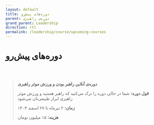 ```yaml
---
layout: default
title: دوره‌های پیش‌رو
parent: دوره‌ی راهبری
grand_parent: Leadership
direction: rtl
permalink: /leadership/course/upcoming-courses
---
```


# دوره‌های پیش‌رو

<br/>
<br/>

> **دوره‌ی آنلاین راهبر بودن و ورزش موثر راهبری**
> 
> **قول دوره:** شما در حالی دوره را ترک می‌کنید که راهبر هستید و ورزش موثر راهبری ابراز طبیعی‌تان می‌شود
> 
> **زمان:** ۲ تیرماه تا ۲۷ اسفند ۱۴۰۳
> 
> **هزینه:** ۱۵ میلیون تومان
